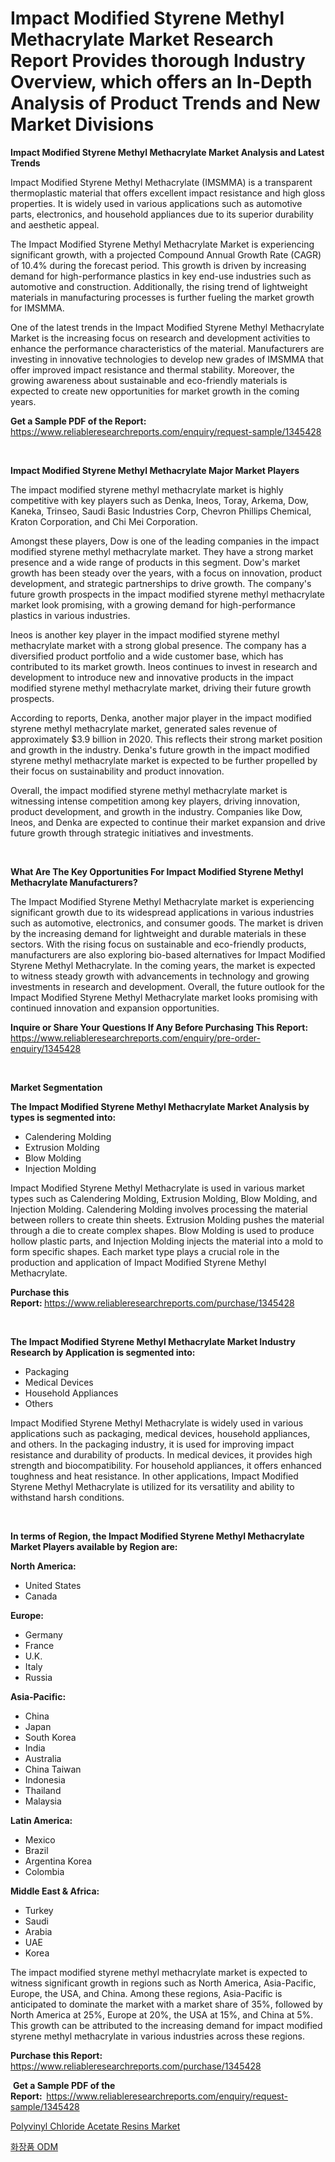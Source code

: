 <p><h1>Impact Modified Styrene Methyl Methacrylate Market Research Report Provides thorough Industry Overview, which offers an In-Depth Analysis of Product Trends and New Market Divisions</h1></p><p><strong>Impact Modified Styrene Methyl Methacrylate Market Analysis and Latest Trends</strong></p>
<p><p>Impact Modified Styrene Methyl Methacrylate (IMSMMA) is a transparent thermoplastic material that offers excellent impact resistance and high gloss properties. It is widely used in various applications such as automotive parts, electronics, and household appliances due to its superior durability and aesthetic appeal.</p><p>The Impact Modified Styrene Methyl Methacrylate Market is experiencing significant growth, with a projected Compound Annual Growth Rate (CAGR) of 10.4% during the forecast period. This growth is driven by increasing demand for high-performance plastics in key end-use industries such as automotive and construction. Additionally, the rising trend of lightweight materials in manufacturing processes is further fueling the market growth for IMSMMA.</p><p>One of the latest trends in the Impact Modified Styrene Methyl Methacrylate Market is the increasing focus on research and development activities to enhance the performance characteristics of the material. Manufacturers are investing in innovative technologies to develop new grades of IMSMMA that offer improved impact resistance and thermal stability. Moreover, the growing awareness about sustainable and eco-friendly materials is expected to create new opportunities for market growth in the coming years.</p></p>
<p><strong>Get a Sample PDF of the Report:&nbsp;</strong> <a href="https://www.reliableresearchreports.com/enquiry/request-sample/1345428">https://www.reliableresearchreports.com/enquiry/request-sample/1345428</a></p>
<p>&nbsp;</p>
<p><strong>Impact Modified Styrene Methyl Methacrylate Major Market Players</strong></p>
<p><p>The impact modified styrene methyl methacrylate market is highly competitive with key players such as Denka, Ineos, Toray, Arkema, Dow, Kaneka, Trinseo, Saudi Basic Industries Corp, Chevron Phillips Chemical, Kraton Corporation, and Chi Mei Corporation.</p><p>Amongst these players, Dow is one of the leading companies in the impact modified styrene methyl methacrylate market. They have a strong market presence and a wide range of products in this segment. Dow's market growth has been steady over the years, with a focus on innovation, product development, and strategic partnerships to drive growth. The company's future growth prospects in the impact modified styrene methyl methacrylate market look promising, with a growing demand for high-performance plastics in various industries.</p><p>Ineos is another key player in the impact modified styrene methyl methacrylate market with a strong global presence. The company has a diversified product portfolio and a wide customer base, which has contributed to its market growth. Ineos continues to invest in research and development to introduce new and innovative products in the impact modified styrene methyl methacrylate market, driving their future growth prospects.</p><p>According to reports, Denka, another major player in the impact modified styrene methyl methacrylate market, generated sales revenue of approximately $3.9 billion in 2020. This reflects their strong market position and growth in the industry. Denka's future growth in the impact modified styrene methyl methacrylate market is expected to be further propelled by their focus on sustainability and product innovation.</p><p>Overall, the impact modified styrene methyl methacrylate market is witnessing intense competition among key players, driving innovation, product development, and growth in the industry. Companies like Dow, Ineos, and Denka are expected to continue their market expansion and drive future growth through strategic initiatives and investments.</p></p>
<p>&nbsp;</p>
<p><strong>What Are The Key Opportunities For Impact Modified Styrene Methyl Methacrylate Manufacturers?</strong></p>
<p><p>The Impact Modified Styrene Methyl Methacrylate market is experiencing significant growth due to its widespread applications in various industries such as automotive, electronics, and consumer goods. The market is driven by the increasing demand for lightweight and durable materials in these sectors. With the rising focus on sustainable and eco-friendly products, manufacturers are also exploring bio-based alternatives for Impact Modified Styrene Methyl Methacrylate. In the coming years, the market is expected to witness steady growth with advancements in technology and growing investments in research and development. Overall, the future outlook for the Impact Modified Styrene Methyl Methacrylate market looks promising with continued innovation and expansion opportunities.</p></p>
<p><strong>Inquire or Share Your Questions If Any Before Purchasing This Report:</strong> <a href="https://www.reliableresearchreports.com/enquiry/pre-order-enquiry/1345428">https://www.reliableresearchreports.com/enquiry/pre-order-enquiry/1345428</a></p>
<p>&nbsp;</p>
<p><strong>Market Segmentation</strong></p>
<p><strong>The Impact Modified Styrene Methyl Methacrylate Market Analysis by types is segmented into:</strong></p>
<p><ul><li>Calendering Molding</li><li>Extrusion Molding</li><li>Blow Molding</li><li>Injection Molding</li></ul></p>
<p><p>Impact Modified Styrene Methyl Methacrylate is used in various market types such as Calendering Molding, Extrusion Molding, Blow Molding, and Injection Molding. Calendering Molding involves processing the material between rollers to create thin sheets. Extrusion Molding pushes the material through a die to create complex shapes. Blow Molding is used to produce hollow plastic parts, and Injection Molding injects the material into a mold to form specific shapes. Each market type plays a crucial role in the production and application of Impact Modified Styrene Methyl Methacrylate.</p></p>
<p><strong>Purchase this Report:&nbsp;</strong><a href="https://www.reliableresearchreports.com/purchase/1345428">https://www.reliableresearchreports.com/purchase/1345428</a></p>
<p>&nbsp;</p>
<p><strong>The Impact Modified Styrene Methyl Methacrylate Market Industry Research by Application is segmented into:</strong></p>
<p><ul><li>Packaging</li><li>Medical Devices</li><li>Household Appliances</li><li>Others</li></ul></p>
<p><p>Impact Modified Styrene Methyl Methacrylate is widely used in various applications such as packaging, medical devices, household appliances, and others. In the packaging industry, it is used for improving impact resistance and durability of products. In medical devices, it provides high strength and biocompatibility. For household appliances, it offers enhanced toughness and heat resistance. In other applications, Impact Modified Styrene Methyl Methacrylate is utilized for its versatility and ability to withstand harsh conditions.</p></p>
<p>&nbsp;</p>
<p><strong>In terms of Region, the Impact Modified Styrene Methyl Methacrylate Market Players available by Region are:</strong></p>
<p>
    <p> <strong> North America: </strong>
        <ul>
            <li>United States</li>
            <li>Canada</li>
        </ul>
        </p> 
    <p> <strong> Europe: </strong>
        <ul>
            <li>Germany</li>
            <li>France</li>
            <li>U.K.</li>
            <li>Italy</li>
            <li>Russia</li>
        </ul>
        </p> 
    <p> <strong> Asia-Pacific: </strong>
        <ul>
            <li>China</li>
            <li>Japan</li>
            <li>South Korea</li>
            <li>India</li>
            <li>Australia</li>
            <li>China Taiwan</li>
            <li>Indonesia</li>
            <li>Thailand</li>
            <li>Malaysia</li>
        </ul>
        </p> 
    <p> <strong> Latin America: </strong>
        <ul>
            <li>Mexico</li>
            <li>Brazil</li>
            <li>Argentina Korea</li>
            <li>Colombia</li>
        </ul>
        </p> 
    <p> <strong> Middle East & Africa: </strong>
        <ul>
            <li>Turkey</li>
            <li>Saudi</li>
            <li>Arabia</li>
            <li>UAE</li>
            <li>Korea</li>
        </ul>
    </p>
    </p>
<p><p>The impact modified styrene methyl methacrylate market is expected to witness significant growth in regions such as North America, Asia-Pacific, Europe, the USA, and China. Among these regions, Asia-Pacific is anticipated to dominate the market with a market share of 35%, followed by North America at 25%, Europe at 20%, the USA at 15%, and China at 5%. This growth can be attributed to the increasing demand for impact modified styrene methyl methacrylate in various industries across these regions.</p></p>
<p><strong>Purchase this Report: </strong><a href="https://www.reliableresearchreports.com/purchase/1345428">https://www.reliableresearchreports.com/purchase/1345428</a></p>
<p>&nbsp;<strong>Get a Sample PDF of the Report:&nbsp;&nbsp;</strong><a href="https://www.reliableresearchreports.com/enquiry/request-sample/1345428">https://www.reliableresearchreports.com/enquiry/request-sample/1345428</a></p>
<p><strong></strong></p>
<p><p><a href="https://github.com/globismark/Market-Research-Report-List-2/blob/main/polyvinyl-chloride-acetate-resins-market.md">Polyvinyl Chloride Acetate Resins Market</a></p><p><a href="https://medium.com/@trevorkruvalis5678/%ED%99%94%EC%9E%A5%ED%92%88-odm-%EC%8B%9C%EC%9E%A5-%EC%A0%84%EB%A7%9D-%EC%8B%9C%EC%9E%A5-%EB%8F%99%ED%96%A5-%EC%84%B1%EC%9E%A5-2024%EB%85%84%EB%B6%80%ED%84%B0-2031%EB%85%84%EA%B9%8C%EC%A7%80-%EC%98%88%EC%B8%A1%EB%90%9C-%EA%B2%83-81a0e116de73">화장품 ODM</a></p></p>